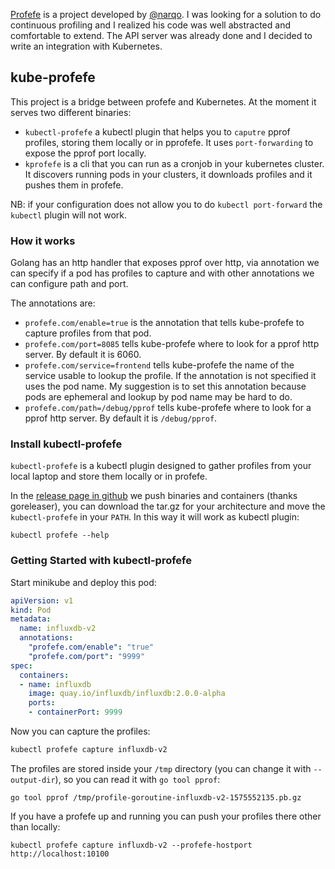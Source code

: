 [Profefe](https://github.com/profefe/profefe) is a project developed by
[@narqo](https://github.com/narqo). I was looking for a solution to do
continuous profiling and I realized his code was well abstracted and comfortable
to extend. The API server was already done and I decided to write an integration
with Kubernetes.

## kube-profefe

This project is a bridge between profefe and Kubernetes. At the moment it serves
two different binaries:

* `kubectl-profefe` a kubectl plugin that helps you to `caputre` pprof profiles,
  storing them locally or in pprofefe. It uses `port-forwarding` to expose the
  pprof port locally.
* `kprofefe` is a cli that you can run as a cronjob in your kubernetes cluster.
  It discovers running pods in your clusters, it downloads profiles and it
  pushes them in profefe.

NB: if your configuration does not allow you to do `kubectl port-forward` the
`kubectl` plugin will not work.

### How it works

Golang has an http handler that exposes pprof over http, via annotation we can
specify if a pod has profiles to capture and with other annotations we can
configure path and port.

The annotations are:

* `profefe.com/enable=true` is the annotation that tells kube-profefe to capture
  profiles from that pod.
* `profefe.com/port=8085` tells kube-profefe where to look for a pprof http
  server. By default it is 6060.
* `profefe.com/service=frontend` tells kube-profefe the name of the service
  usable to lookup the profile. If the annotation is not specified it uses the
  pod name. My suggestion is to set this annotation because pods are ephemeral
  and lookup by pod name may be hard to do.
* `profefe.com/path=/debug/pprof` tells kube-profefe where to look for a pprof http
  server. By default it is `/debug/pprof`.

### Install kubectl-profefe

`kubectl-profefe` is a kubectl plugin designed to gather profiles from your
local laptop and store them locally or in profefe.

In the [release page in
github](https://github.com/gianarb/kube-profefe/releases) we push binaries and
containers (thanks goreleaser), you can download the tar.gz for your
architecture and move the `kubectl-profefe` in your `PATH`. In this way it will
work as kubectl plugin:

```
kubectl profefe --help
```

### Getting Started with kubectl-profefe

Start minikube and deploy this pod:

```yaml
apiVersion: v1
kind: Pod
metadata:
  name: influxdb-v2
  annotations:
    "profefe.com/enable": "true"
    "profefe.com/port": "9999"
spec:
  containers:
  - name: influxdb
    image: quay.io/influxdb/influxdb:2.0.0-alpha
    ports:
    - containerPort: 9999
```

Now you can capture the profiles:

```bash
kubectl profefe capture influxdb-v2
```

The profiles are stored inside your `/tmp` directory (you can change it with
`--output-dir`), so you can read it with `go tool pprof`:

```
go tool pprof /tmp/profile-goroutine-influxdb-v2-1575552135.pb.gz
```

If you have a profefe up and running you can push your profiles there other than
locally:

```
kubectl profefe capture influxdb-v2 --profefe-hostport http://localhost:10100
```
